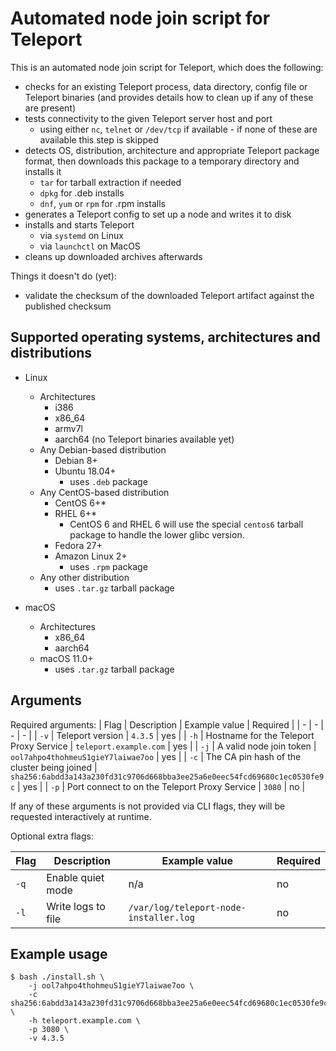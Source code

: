# Automated node join script for Teleport

This is an automated node join script for Teleport, which does the following:

- checks for an existing Teleport process, data directory, config file or Teleport binaries (and provides details how to clean up if any of these are present)
- tests connectivity to the given Teleport server host and port
  - using either `nc`, `telnet` or `/dev/tcp` if available - if none of these are available this step is skipped
- detects OS, distribution, architecture and appropriate Teleport package format, then downloads this package to a temporary directory and installs it
  - `tar` for tarball extraction if needed
  - `dpkg` for .deb installs
  - `dnf`, `yum` or `rpm` for .rpm installs
- generates a Teleport config to set up a node and writes it to disk
- installs and starts Teleport
  - via `systemd` on Linux
  - via `launchctl` on MacOS
- cleans up downloaded archives afterwards

Things it doesn't do (yet):

- validate the checksum of the downloaded Teleport artifact against the published checksum

## Supported operating systems, architectures and distributions

- Linux
  - Architectures
    - i386
    - x86_64
    - armv7l
    - aarch64 (no Teleport binaries available yet)
  - Any Debian-based distribution
    - Debian 8+
    - Ubuntu 18.04+
      - uses `.deb` package
  - Any CentOS-based distribution
    - CentOS 6+*
    - RHEL 6+*
      - CentOS 6 and RHEL 6 will use the special `centos6` tarball package to handle the lower glibc version.
    - Fedora 27+
    - Amazon Linux 2+
      - uses `.rpm` package
  - Any other distribution
    - uses `.tar.gz` tarball package

- macOS
  - Architectures
    - x86_64
    - aarch64
  - macOS 11.0+
    - uses `.tar.gz` tarball package

## Arguments

Required arguments:
| Flag | Description | Example value | Required |
| - | - | - | - |
| `-v` | Teleport version | `4.3.5` | yes |
| `-h` | Hostname for the Teleport Proxy Service | `teleport.example.com` | yes |
| `-j` | A valid node join token | `ool7ahpo4thohmeuS1gieY7laiwae7oo` | yes |
| `-c` | The CA pin hash of the cluster being joined | `sha256:6abdd3a143a230fd31c9706d668bba3ee25a6e0eec54fcd69680c1ec0530fe9c` | yes |
| `-p` | Port connect to on the Teleport Proxy Service | `3080` | no |

If any of these arguments is not provided via CLI flags, they will be requested interactively at runtime.

Optional extra flags:

| Flag | Description | Example value | Required |
| - | - | - | - |
| `-q` | Enable quiet mode | n/a | no |
| `-l` | Write logs to file | `/var/log/teleport-node-installer.log` | no |

## Example usage

```console
$ bash ./install.sh \
    -j ool7ahpo4thohmeuS1gieY7laiwae7oo \
    -c sha256:6abdd3a143a230fd31c9706d668bba3ee25a6e0eec54fcd69680c1ec0530fe9c \
    -h teleport.example.com \
    -p 3080 \
    -v 4.3.5
```
